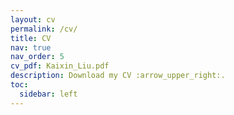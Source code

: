 ```yaml
---
layout: cv
permalink: /cv/
title: CV
nav: true
nav_order: 5
cv_pdf: Kaixin_Liu.pdf
description: Download my CV :arrow_upper_right:​.
toc:
  sidebar: left
---
```

